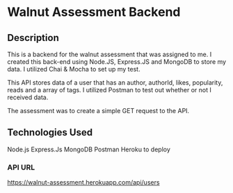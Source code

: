 # Walnut Assessment Backend

## Description
This is a backend for the walnut assessment that was assigned to me. I created this back-end using Node.JS, Express.JS and MongoDB to store my data. I utilized Chai & Mocha to set up my test. 

This API stores data of a user that has an author, authorId, likes, popularity, reads and a array of tags. I utilized Postman to test out whether or not I received data. 

The assessment was to create a simple GET request to the API. 

## Technologies Used
Node.js 
Express.Js
MongoDB
Postman
Heroku to deploy

### API URL
https://walnut-assessment.herokuapp.com/api/users